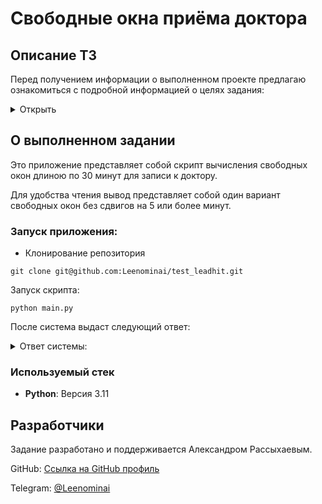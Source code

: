# Свободные окна приёма доктора

## Описание ТЗ

Перед получением информации о выполненном проекте предлагаю ознакомиться с подробной информацией о целях задания:

<details>
  <summary>Открыть</summary>

### Описание задания:

Доктор принимает с 9 утра до 9 вечера.
Часть времени у него занята: приемы, обед, уборка кабинета.

Шаблон формы, это структура, которая задается уникальным набором полей, с указанием их типов.

Пример шаблона формы:

```
busy = [
    {'start': '10:30', 'stop': '10:50'},
    {'start': '18:40', 'stop': '18:50'},
    {'start': '14:40', 'stop': '15:50'},
    {'start': '16:40', 'stop': '17:20'},
    {'start': '20:05', 'stop': '20:20'}
]
```
Требуется сформировать список свободных окон по 30 минут.
</details>

## О выполненном задании

Это приложение представляет собой скрипт вычисления свободных окон длиною по 30 минут для записи к доктору.

Для удобства чтения вывод представляет собой один вариант свободных окон без сдвигов на 5 или более минут.

### Запуск приложения:
- Клонирование репозитория
```
git clone git@github.com:Leenominai/test_leadhit.git
```
Запуск скрипта:
```
python main.py
```
После система выдаст следующий ответ:
<details>
  <summary>Ответ системы:</summary>

```
Начало рабочего дня: 09:00
Свободное окно: 09:00 - 09:30
Свободное окно: 09:30 - 10:00
Свободное окно: 10:00 - 10:30
Перерыв: 10:30 - 10:50
Свободное окно: 10:50 - 11:20
Свободное окно: 11:20 - 11:50
Свободное окно: 11:50 - 12:20
Свободное окно: 12:20 - 12:50
Свободное окно: 12:50 - 13:20
Свободное окно: 13:20 - 13:50
Свободное окно: 13:50 - 14:20
Перерыв: 14:40 - 15:50
Свободное окно: 15:50 - 16:20
Перерыв: 16:40 - 17:20
Свободное окно: 17:20 - 17:50
Свободное окно: 17:50 - 18:20
Перерыв: 18:40 - 18:50
Свободное окно: 18:50 - 19:20
Свободное окно: 19:20 - 19:50
Перерыв: 20:05 - 20:20
Свободное окно: 20:20 - 20:50
Конец рабочего дня: 21:00.
```

</details>

### Используемый стек

- **Python**: Версия 3.11

## Разработчики

Задание разработано и поддерживается Александром Рассыхаевым.

GitHub: [Ссылка на GitHub профиль](https://github.com/Leenominai)

Telegram: [@Leenominai](https://t.me/Leenominai)
